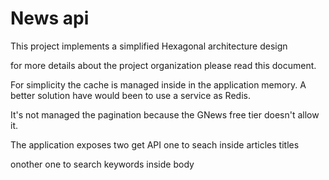# News api

This project implements a simplified Hexagonal architecture design

for more details about the project organization please read this document.

For simplicity the cache is managed inside in the application memory. A better solution have would been to use a service as Redis.

It's not managed the pagination because the GNews free tier doesn't allow it.

The application exposes two get API one to seach inside articles titles

onother one to search keywords inside body

